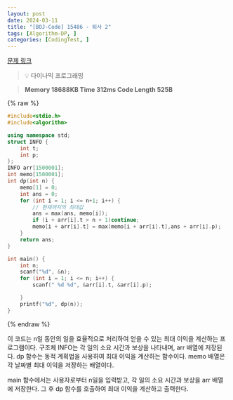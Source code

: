 ```yaml
---
layout: post
date: 2024-03-11
title: "[BOJ-Code] 15486 - 퇴사 2"
tags: [Algorithm-DP, ]
categories: [CodingTest, ]
---
```



[문제 링크](https://www.acmicpc.net/problem/15486)


> 💡 다이나믹 프로그래밍


> **Memory   18688KB                                  Time   312ms                                Code Length   525B**



{% raw %}
```c++
#include<stdio.h>
#include<algorithm>

using namespace std;
struct INFO {
	int t;
	int p;
};
INFO arr[1500001];
int memo[1500001];
int dp(int n) {
	memo[1] = 0;
	int ans = 0;
	for (int i = 1; i <= n+1; i++) {
		// 현재까지의 최대값
		ans = max(ans, memo[i]);
		if (i + arr[i].t > n + 1)continue;
		memo[i + arr[i].t] = max(memo[i + arr[i].t],ans + arr[i].p);
	}
	return ans;
}

int main() {
	int n;
	scanf("%d", &n);
	for (int i = 1; i <= n; i++) {
		scanf(" %d %d", &arr[i].t, &arr[i].p);

	}
	printf("%d", dp(n));
}
```
{% endraw %}



이 코드는 n일 동안의 일을 효율적으로 처리하여 얻을 수 있는 최대 이익을 계산하는 프로그램이다. 구조체 INFO는 각 일의 소요 시간과 보상을 나타내며, arr 배열에 저장된다. dp 함수는 동적 계획법을 사용하여 최대 이익을 계산하는 함수이다. memo 배열은 각 날짜별 최대 이익을 저장하는 배열이다.

main 함수에서는 사용자로부터 n일을 입력받고, 각 일의 소요 시간과 보상을 arr 배열에 저장한다. 그 후 dp 함수를 호출하여 최대 이익을 계산하고 출력한다.

